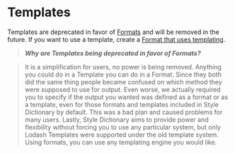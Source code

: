 # Templates

Templates are deprecated in favor of [Formats](formats.md) and will be removed in the future. If you want to use a template, create a [Format that uses templating](formats.md?id=using-a-template-templating-engine-to-create-a-format).

>*__Why are Templates being deprecated in favor of Formats?__*

>It is a simplification for users, no power is being removed. Anything you could do in a Template you can do in a Format. Since they both did the same thing people became confused on which method they were supposed to use for output. Even worse, we actually required you to specify if the output you wanted was defined as a format or as a template, even for those formats and templates included in Style Dictionary by default. This was a bad plan and caused problems for many users. Lastly, Style Dictionary aims to provide power and flexibility without forcing you to use any particular system, but only Lodash Templates were supported under the old template system. Using formats, you can use any templating engine you would like.
